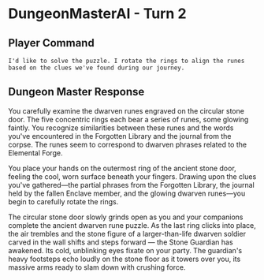 # DungeonMasterAI - Turn 2

## Player Command

```
I'd like to solve the puzzle. I rotate the rings to align the runes based on the clues we've found during our journey.
```

## Dungeon Master Response

You carefully examine the dwarven runes engraved on the circular stone door. The five concentric rings each bear a series of runes, some glowing faintly. You recognize similarities between these runes and the words you've encountered in the Forgotten Library and the journal from the corpse. The runes seem to correspond to dwarven phrases related to the Elemental Forge.

You place your hands on the outermost ring of the ancient stone door, feeling the cool, worn surface beneath your fingers. Drawing upon the clues you've gathered—the partial phrases from the Forgotten Library, the journal held by the fallen Enclave member, and the glowing dwarven runes—you begin to carefully rotate the rings.

The circular stone door slowly grinds open as you and your companions complete the ancient dwarven rune puzzle. As the last ring clicks into place, the air trembles and the stone figure of a larger-than-life dwarven soldier carved in the wall shifts and steps forward — the Stone Guardian has awakened. Its cold, unblinking eyes fixate on your party. The guardian's heavy footsteps echo loudly on the stone floor as it towers over you, its massive arms ready to slam down with crushing force.
